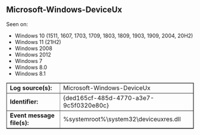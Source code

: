 ## Microsoft-Windows-DeviceUx

Seen on:
* Windows 10 (1511, 1607, 1703, 1709, 1803, 1809, 1903, 1909, 2004, 20H2)
* Windows 11 (21H2)
* Windows 2008
* Windows 2012
* Windows 7
* Windows 8.0
* Windows 8.1

<table border="1" class="docutils">
  <tbody>
    <tr>
      <td><b>Log source(s):</b></td>
      <td>Microsoft-Windows-DeviceUx</td>
    </tr>
    <tr>
      <td><b>Identifier:</b></td>
      <td>{ded165cf-485d-4770-a3e7-9c5f0320e80c}</td>
    </tr>
    <tr>
      <td><b>Event message file(s):</b></td>
      <td>%systemroot%\system32\deviceuxres.dll</td>
    </tr>
  </tbody>
</table>

&nbsp;

